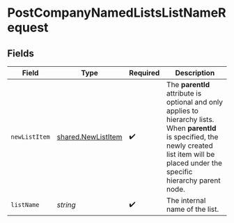 # PostCompanyNamedListsListNameRequest


## Fields

| Field                                                                                                                                                                                                  | Type                                                                                                                                                                                                   | Required                                                                                                                                                                                               | Description                                                                                                                                                                                            |
| ------------------------------------------------------------------------------------------------------------------------------------------------------------------------------------------------------ | ------------------------------------------------------------------------------------------------------------------------------------------------------------------------------------------------------ | ------------------------------------------------------------------------------------------------------------------------------------------------------------------------------------------------------ | ------------------------------------------------------------------------------------------------------------------------------------------------------------------------------------------------------ |
| `newListItem`                                                                                                                                                                                          | [shared.NewListItem](../../models/shared/newlistitem.md)                                                                                                                                               | :heavy_check_mark:                                                                                                                                                                                     | The <b>parentId</b> attribute is optional and only applies to hierarchy lists. When <b>parentId</b> is specified, the newly created list item will be placed under the specific hierarchy parent node. |
| `listName`                                                                                                                                                                                             | *string*                                                                                                                                                                                               | :heavy_check_mark:                                                                                                                                                                                     | The internal name of the list.                                                                                                                                                                         |